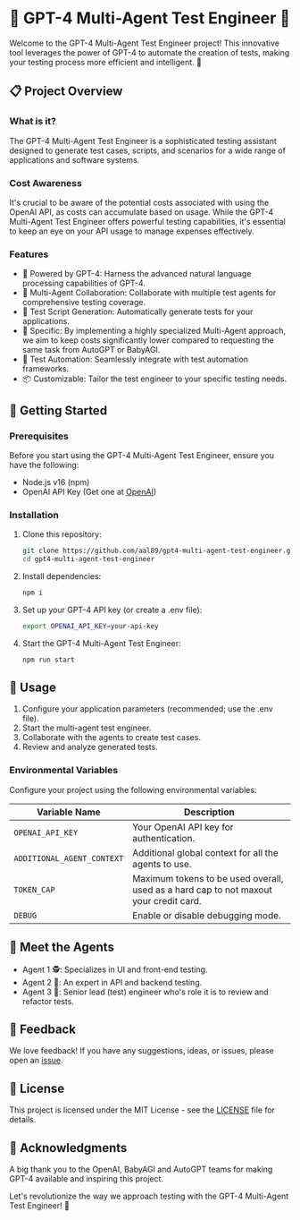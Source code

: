 # 🤖 GPT-4 Multi-Agent Test Engineer 🤖

Welcome to the GPT-4 Multi-Agent Test Engineer project! This innovative tool leverages the power of GPT-4 to automate the creation of tests, making your testing process more efficient and intelligent. 🚀

## 📋 Project Overview

### What is it?
The GPT-4 Multi-Agent Test Engineer is a sophisticated testing assistant designed to generate test cases, scripts, and scenarios for a wide range of applications and software systems.

### Cost Awareness

It's crucial to be aware of the potential costs associated with using the OpenAI API, as costs can accumulate based on usage. While the GPT-4 Multi-Agent Test Engineer offers powerful testing capabilities, it's essential to keep an eye on your API usage to manage expenses effectively.

### Features
- 🧠 Powered by GPT-4: Harness the advanced natural language processing capabilities of GPT-4.
- 🤝 Multi-Agent Collaboration: Collaborate with multiple test agents for comprehensive testing coverage.
- 📜 Test Script Generation: Automatically generate tests for your applications.
- 🎯 Specific: By implementing a highly specialized Multi-Agent approach, we aim to keep costs significantly lower compared to requesting the same task from AutoGPT or BabyAGI.
- 🚦 Test Automation: Seamlessly integrate with test automation frameworks.
- 📦 Customizable: Tailor the test engineer to your specific testing needs.

## 🚀 Getting Started

### Prerequisites
Before you start using the GPT-4 Multi-Agent Test Engineer, ensure you have the following:
- Node.js v16 (npm)
- OpenAI API Key (Get one at [OpenAI](https://platform.openai.com/account/api-keys))

### Installation
1. Clone this repository:
   ```bash
   git clone https://github.com/aal89/gpt4-multi-agent-test-engineer.git
   cd gpt4-multi-agent-test-engineer
   ```

2. Install dependencies:
   ```bash
   npm i
   ```

3. Set up your GPT-4 API key (or create a .env file):
   ```bash
   export OPENAI_API_KEY=your-api-key
   ```

4. Start the GPT-4 Multi-Agent Test Engineer:
   ```bash
   npm run start
   ```

## 📄 Usage

1. Configure your application parameters (recommended; use the .env file).
2. Start the multi-agent test engineer.
3. Collaborate with the agents to create test cases.
4. Review and analyze generated tests.

### Environmental Variables

Configure your project using the following environmental variables:

| Variable Name                | Description                                           |
|------------------------------|-------------------------------------------------------|
| `OPENAI_API_KEY`             | Your OpenAI API key for authentication.               |
| `ADDITIONAL_AGENT_CONTEXT`   | Additional global context for all the agents to use.  |
| `TOKEN_CAP`                  | Maximum tokens to be used overall, used as a hard cap to not maxout your credit card.                          |
| `DEBUG`                      | Enable or disable debugging mode.   

## 🤖 Meet the Agents

- Agent 1 🕵️: Specializes in UI and front-end testing.
- Agent 2 🧪: An expert in API and backend testing.
- Agent 3 🚀: Senior lead (test) engineer who's role it is to review and refactor tests.

## 💬 Feedback

We love feedback! If you have any suggestions, ideas, or issues, please open an [issue](https://github.com/aal89/gpt4-multi-agent-test-engineer/issues).

## 📝 License

This project is licensed under the MIT License - see the [LICENSE](LICENSE) file for details.

## 🙏 Acknowledgments

A big thank you to the OpenAI, BabyAGI and AutoGPT teams for making GPT-4 available and inspiring this project.

Let's revolutionize the way we approach testing with the GPT-4 Multi-Agent Test Engineer! 🌟
